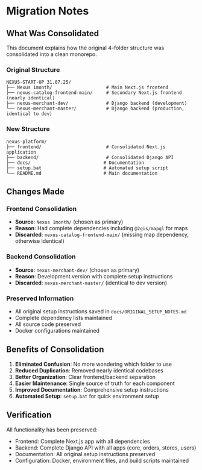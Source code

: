 # Migration Notes

## What Was Consolidated

This document explains how the original 4-folder structure was consolidated into a clean monorepo.

### Original Structure
```
NEXUS-START-UP 31.07.25/
├── Nexus 1month/                    # Main Next.js frontend
├── nexus-catalog-frontend-main/     # Secondary Next.js frontend (nearly identical)
├── nexus-merchant-dev/              # Django backend (development)
└── nexus-merchant-master/           # Django backend (production, identical to dev)
```

### New Structure
```
nexus-platform/
├── frontend/                        # Consolidated Next.js application
├── backend/                         # Consolidated Django API
├── docs/                           # Documentation
├── setup.bat                       # Automated setup script
└── README.md                       # Main documentation
```

## Changes Made

### Frontend Consolidation
- **Source**: `Nexus 1month/` (chosen as primary)
- **Reason**: Had complete dependencies including `@2gis/mapgl` for maps
- **Discarded**: `nexus-catalog-frontend-main/` (missing map dependency, otherwise identical)

### Backend Consolidation  
- **Source**: `nexus-merchant-dev/` (chosen as primary)
- **Reason**: Development version with complete setup instructions
- **Discarded**: `nexus-merchant-master/` (identical to dev version)

### Preserved Information
- All original setup instructions saved in `docs/ORIGINAL_SETUP_NOTES.md`
- Complete dependency lists maintained
- All source code preserved
- Docker configurations maintained

## Benefits of Consolidation

1. **Eliminated Confusion**: No more wondering which folder to use
2. **Reduced Duplication**: Removed nearly identical codebases
3. **Better Organization**: Clear frontend/backend separation
4. **Easier Maintenance**: Single source of truth for each component
5. **Improved Documentation**: Comprehensive setup instructions
6. **Automated Setup**: `setup.bat` for quick environment setup

## Verification

All functionality has been preserved:
- Frontend: Complete Next.js app with all dependencies
- Backend: Complete Django API with all apps (core, orders, stores, users)
- Documentation: All original setup instructions preserved
- Configuration: Docker, environment files, and build scripts maintained
